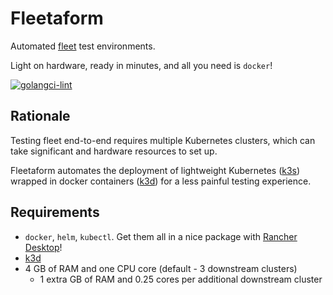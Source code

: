 # Fleetaform

Automated [fleet](https://fleet.rancher.io/) test environments.

Light on hardware, ready in minutes, and all you need is `docker`!

[![golangci-lint](https://github.com/moio/fleetaform/actions/workflows/golangci-lint.yml/badge.svg)](https://github.com/moio/fleetaform/actions/workflows/golangci-lint.yml)

## Rationale
Testing fleet end-to-end requires multiple Kubernetes clusters, which can take significant and hardware resources to set up.

Fleetaform automates the deployment of lightweight Kubernetes ([k3s](https://k3s.io/)) wrapped in docker containers ([k3d](https://k3d.io)) for a less painful testing experience.

## Requirements
 - `docker`, `helm`, `kubectl`. Get them all in a nice package with [Rancher Desktop](https://rancherdesktop.io/)!
 - [k3d](https://k3d.io)
 - 4 GB of RAM and one CPU core (default - 3 downstream clusters)
   - 1 extra GB of RAM and 0.25 cores per additional downstream cluster
